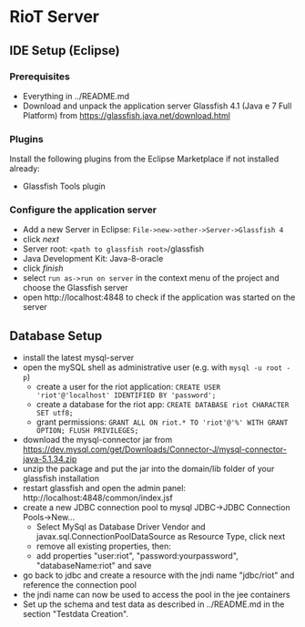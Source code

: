 # RioT Server

## IDE Setup (Eclipse)

### Prerequisites

- Everything in ../README.md
- Download and unpack the application server Glassfish 4.1 (Java e 7 Full Platform) from https://glassfish.java.net/download.html 

### Plugins
Install the following plugins from the Eclipse Marketplace if not installed already:

- Glassfish Tools plugin

### Configure the application server

- Add a new Server in Eclipse:
`File->new->other->Server->Glassfish 4`
- click *next*
- Server root: `<path to glassfish root>`/glassfish
- Java Development Kit: Java-8-oracle
- click *finish*
- select `run as->run on server` in the context menu of the project and choose the Glassfish server
- open http://localhost:4848 to check if the application was started on the server

## Database Setup

- install the latest mysql-server
- open the mySQL shell as administrative user (e.g. with `mysql -u root -p`)
  - create a user for the riot application: `CREATE USER 'riot'@'localhost' IDENTIFIED BY 'password';`
  - create a database for the riot app: `CREATE DATABASE riot CHARACTER SET utf8;`
  - grant permissions: `GRANT ALL ON riot.* TO 'riot'@'%' WITH GRANT OPTION; FLUSH PRIVILEGES;`
- download the mysql-connector jar from https://dev.mysql.com/get/Downloads/Connector-J/mysql-connector-java-5.1.34.zip
- unzip the package and put the jar into the domain/lib folder of your glassfish installation
- restart glassfish and open the admin panel: http://localhost:4848/common/index.jsf
- create a new JDBC connection pool to mysql JDBC->JDBC Connection Pools->New...
  - Select MySql as Database Driver Vendor and javax.sql.ConnectionPoolDataSource as Resource Type, click next
  - remove all existing properties, then:
  - add properties "user:riot", "password:yourpassword", "databaseName:riot" and save
- go back to jdbc and create a resource with the jndi name "jdbc/riot" and reference the connection pool
- the jndi name can now be used to access the pool in the jee containers
- Set up the schema and test data as described in ../README.md in the section "Testdata Creation".